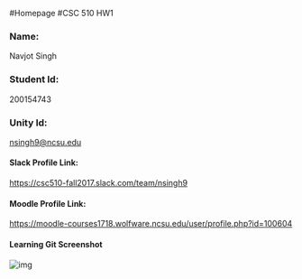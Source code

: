 #Homepage
#CSC 510 HW1

### Name: 
Navjot Singh
### Student Id: 
200154743
### Unity Id: 
nsingh9@ncsu.edu

#### Slack Profile Link: 
https://csc510-fall2017.slack.com/team/nsingh9

#### Moodle Profile Link: 
https://moodle-courses1718.wolfware.ncsu.edu/user/profile.php?id=100604

#### Learning Git Screenshot
![img](leh-ladakh.png)